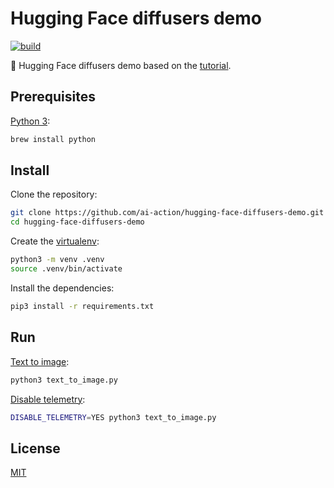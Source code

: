 # Hugging Face diffusers demo

[![build](https://github.com/ai-action/hugging-face-diffusers-demo/actions/workflows/build.yml/badge.svg)](https://github.com/ai-action/hugging-face-diffusers-demo/actions/workflows/build.yml)

🤗 Hugging Face diffusers demo based on the [tutorial](https://huggingface.co/docs/diffusers/main/en/tutorials/autopipeline).

## Prerequisites

[Python 3](https://www.python.org/):

```sh
brew install python
```

## Install

Clone the repository:

```sh
git clone https://github.com/ai-action/hugging-face-diffusers-demo.git
cd hugging-face-diffusers-demo
```

Create the [virtualenv](https://docs.python-guide.org/dev/virtualenvs/):

```sh
python3 -m venv .venv
source .venv/bin/activate
```

Install the dependencies:

```sh
pip3 install -r requirements.txt
```

## Run

[Text to image](https://huggingface.co/docs/diffusers/main/en/tutorials/autopipeline?autopipeline=text-to-image):

```sh
python3 text_to_image.py
```

[Disable telemetry](https://huggingface.co/docs/diffusers/v0.21.0/en/installation#notice-on-telemetry-logging):

```sh
DISABLE_TELEMETRY=YES python3 text_to_image.py
```

## License

[MIT](LICENSE)
